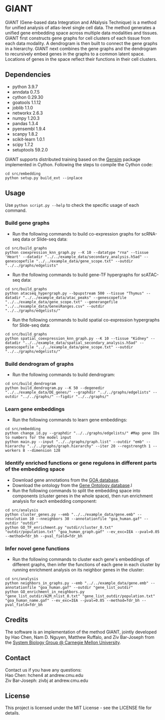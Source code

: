 # GIANT
GIANT (Gene-based data Integration and ANalysis Technique) is a method for unified analysis of atlas-level single cell data. The method generates a unified gene embedding space across multiple data modalities and tissues. GIANT first constructs gene graphs for cell clusters of each tissue from each data modality. A dendrogram is then built to connect the gene graphs in a hierarchy. GIANT next combines the gene graphs and the dendrogram to recursively embed genes in the graphs to a common latent space. Locations of genes in the space reflect their functions in their cell clusters.

## Dependencies
- python 3.9.7</br>
- anndata 0.7.5</br>
- cython 0.29.30</br>
- goatools 1.1.12</br>
- joblib 1.1.0</br>
- networkx 2.6.3</br>
- numpy 1.20.3</br>
- pandas 1.3.4</br>
- pyensembl 1.9.4</br>
- scanpy 1.8.2</br>
- scikit-learn 1.0.1</br>
- scipy 1.7.2</br>
- setuptools 59.2.0</br>

GIANT supports distributed training based on the [Gensim](https://radimrehurek.com/gensim/apiref.html#api-reference) package implemented in Cython. Following the steps to compile the Cython code:
```
cd src/embedding
python setup.py build_ext --inplace
```

## Usage
Use `python script.py --help` to check the specific usage of each command.

### Build gene graphs
- Run the following commands to build co-expression graphs for scRNA-seq data or Slide-seq data:
```
cd src/build_graphs
python coexpression_knn_graph.py --K 10 --datatype "rna" --tissue 'Heart' --datadir "../../example_data/secondary_analysis.h5ad" --genescopefile "../../example_data/gene_scope.txt" --outdir "../../graphs/edgelists"
```

- Run the following commands to build gene-TF hypergraphs for scATAC-seq data:
```
cd src/build_graphs
python atacseq_hypergraph.py --bpupstream 500 --tissue "Thymus" --datadir "../../example_data/atac_peaks" --genescopefile "../../example_data/gene_scope.txt" --generangefile "../../example_data/GenesRanges.csv" --outdir "../../graphs/edgelists/"
```

- Run the following commands to build spatial co-expression hypergraphs for Slide-seq data:
```
cd src/build_graphs
python spatial_coexpression_knn_graph.py --K 10 --tissue "Kidney" --datadir "../../example_data/spatial_secondary_analysis.h5ad" --genescopefile "../../example_data/gene_scope.txt" --outdir "../../graphs/edgelists/"
```

### Build dendrogram of graphs
- Run the following commands to build dendrogram:
```
cd src/build_dendrogram
python build_dendrogram.py --K 50 --degenedir "../../example_data/DE_genes/" --graphdir "../../graphs/edgelists" --outdir "../../graphs/" --figdir "../../graphs/"
```

### Learn gene embeddings
- Run the following commands to learn gene embeddings:
```
cd src/embedding
python change_id.py --graphdir "../../graphs/edgelists/" #Map gene IDs to numbers for the model input
python main.py --input "../../graphs/graph.list" --outdir "emb" --hierarchy "../../graphs/graph.hierarchy" --iter 20 --regstrength 1 --workers 8 --dimension 128
```

### Identify enriched functions or gene regulons in different parts of the embedding space
- Download gene annotations from the [GOA database](https://www.ebi.ac.uk/GOA/human_release).
- Download the ontology from the [Gene Ontology database](http://geneontology.org/docs/download-ontology/).l
- Run the following commands to split the embedding space into components (cluster genes in the whole space), then run enrichment analysis for each embedding component:
```
cd src/analysis
python cluster_genes.py --emb "../../example_data/gene.emb" --resolution 10 --nneighbors 30 --annotationfile "goa_human.gaf" --outdir "outdir"
python GO_TF_enrichment.py "outdir/cluster_0.txt" "outdir/population.txt" "goa_human_graph.gaf" --ev_exc=IEA --pval=0.05 --method=fdr_bh --pval_field=fdr_bh
```

### Infer novel gene functions
- Run the following commands to cluster each gene's embeddings of different graphs, then infer the functions of each gene in each cluster by running enrichment analysis on its neighbor genes in the cluster:
```
cd src/analysis
python neighbors_in_graphs.py --emb "../../example_data/gene.emb" --annotationfile "goa_human.gaf" --outdir "gene_list_outdir"
python GO_enrichment_in_neighbors.py "gene_list_outdir/A2M_nlist_0.txt" "gene_list_outdir/population.txt" "goa_human_name.gaf" --ev_exc=IEA --pval=0.05 --method=fdr_bh --pval_field=fdr_bh
```

## Credits
The software is an implementation of the method GIANT, jointly developed by Hao Chen, Nam D. Nguyen, Matthew Ruffalo, and Ziv Bar-Joseph from the [System Biology Group @ Carnegie Mellon University](http://sb.cs.cmu.edu/).

## Contact
Contact us if you have any questions:</br>
Hao Chen: hchen4 at andrew.cmu.edu</br>
Ziv Bar-Joseph: zivbj at andrew.cmu.edu</br>

## License
This project is licensed under the MIT License - see the LICENSE file for details.

